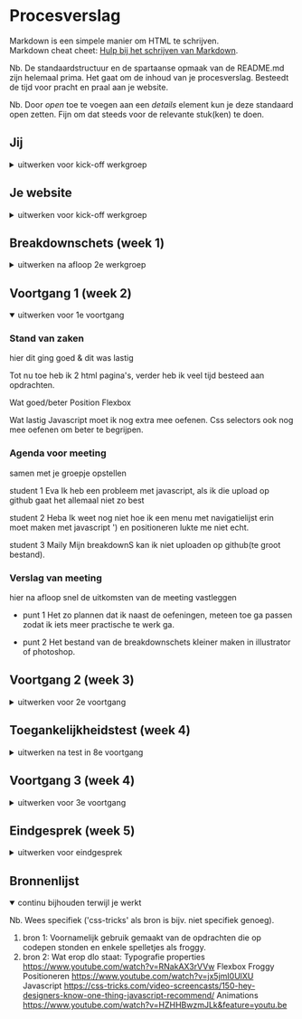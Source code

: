 # Procesverslag
Markdown is een simpele manier om HTML te schrijven.  
Markdown cheat cheet: [Hulp bij het schrijven van Markdown](https://github.com/adam-p/markdown-here/wiki/Markdown-Cheatsheet).

Nb. De standaardstructuur en de spartaanse opmaak van de README.md zijn helemaal prima. Het gaat om de inhoud van je procesverslag. Besteedt de tijd voor pracht en praal aan je website.

Nb. Door *open* toe te voegen aan een *details* element kun je deze standaard open zetten. Fijn om dat steeds voor de relevante stuk(ken) te doen.





## Jij

<details>
<summary>uitwerken voor kick-off werkgroep</summary>

### Auteur:
Maily Manoppo 

#### Je startniveau:
Blauw 

#### Je focus:
Surface plane 
 
</details>





## Je website

<details>
<summary>uitwerken voor kick-off werkgroep</summary>

### Je opdracht:
https://www.dunkin.nl/


#### Screenshot(s) van de eerste pagina (small screen): 
hier de naam van de pagina  
<img src="images/pagina1.jpg" width="375px" alt="omschrijving van de pagina">

#### Screenshot(s) van de tweede pagina (small screen):
hier de naam van de pagina  
<img src="images/pagina2.jpg" width="375px" alt="omschrijving van de pagina">
 
</details>



## Breakdownschets (week 1)

<details>
<summary>uitwerken na afloop 2e werkgroep</summary>

### de hele pagina: 
<img src="images/Breakdownschets.png" width="375px" alt="breakdown van de hele pagina">

### dynamisch deel (bijv menu): 
<img src="images/dummy-plaatje.jpg" width="375px" alt="breakdown van een dynamisch deel">

### wellicht nog een dynamisch deel (bijv filter): 
<img src="images/dummy-plaatje.jpg" width="375px" alt="breakdown van nog een dynamisch deel">

</details>




## Voortgang 1 (week 2)

<details open>
<summary>uitwerken voor 1e voortgang</summary>

### Stand van zaken
hier dit ging goed & dit was lastig 

Tot nu toe heb ik 2 html pagina's, verder heb ik veel tijd besteed aan opdrachten. 

Wat goed/beter 
Position
Flexbox

Wat lastig
Javascript moet ik nog extra mee oefenen. 
Css selectors ook nog mee oefenen om beter te begrijpen. 



### Agenda voor meeting
samen met je groepje opstellen

student 1 Eva
Ik heb een probleem met javascript, als ik die upload op github gaat het allemaal niet zo best

student 2 Heba
Ik weet nog niet hoe ik een menu met navigatielijst erin moet maken met javascript ') en positioneren lukte me niet echt.

student 3 Maily
Mijn breakdownS kan ik niet uploaden op github(te groot bestand).  



### Verslag van meeting
hier na afloop snel de uitkomsten van de meeting vastleggen

- punt 1
Het zo plannen dat ik naast de oefeningen, meteen toe ga passen zodat ik iets meer practische te werk ga. 

- punt 2
Het bestand van de breakdownschets kleiner maken in illustrator of photoshop. 

</details>



## Voortgang 2 (week 3)

<details>
<summary>uitwerken voor 2e voortgang</summary>

### Stand van zaken
hier dit ging goed & dit was lastig (neem ook screenshots op van delen van je website en code)


### Agenda voor meeting
samen met je groepje opstellen

student 1 Maily ik weet niet hoe ik per regel een andere kleur kan geven

student 2 Eva geen vragen 

student 3 Heba geen vragen

### Verslag van meeting
hier na afloop snel de uitkomsten van de meeting vastleggen

- Ze hebben mij een link gegeven hoe ik het kan doen.
- Ze raden mij aan een div met span te gebruiken.

</details>


## Toegankelijkheidstest (week 4)

<details>
<summary>uitwerken na test in 8e voortgang</summary>

### Bevindingen
Lijst met mijn bevindingen die in de test naar voren kwamen:

#### Titel Gele bril eerste bevinding

Korte omschrijving: Gele bril
Deze bril is gelijk aan het uiterlijk van een nachtbril waarbij de plastic glazen volledig geel zijn.
 
Mijn eerste bevinding was op het moment dat ik de gele bril opzette. Het eerste dat mij opviel was dat alle kleuren in het algemeen een gele waas kregen. En enkele specifieke kleuren als oranje veranderen in de kleur roze of licht roze, afhankelijk van de kleur oranje wanneer je deze bril op hebt.
 
 
Omschrijving van hoe het opgelost kan worden:
Door gebruik te maken van een contrast checker, kun je nagaan of dat de kleuren een geschikte ratio hebben. Dit helpt om het algehele kleuren contrast te verbeteren.
 
Eventueel zou je ervoor kunnen kiezen andere kleuren te gebruiken van het kleurenpallet van de huisstijl van Dunkin, om alsnog een duidelijk verschil te creëren tussen de verschillende kleuren. Die door de bril lastig van elkaar te onderscheiden zijn.
 
 
#### Titel Blurry rondje in het midden bril tweede bevinding.
 
Korte omschrijving: Blurry (rondje) bril
Deze bril heeft twee ronde puntjes precies in het midden van je focus punt, op het moment dat je ergens naar kijkt.
 
Mijn tweede bevinding had ik tijdens het uitproberen van de blurry bril. Toen ik deze bril opzette was de buitenkant van de bril aan de buitenkant goed te zien, terwijl de ronde zwarte puntjes aan de binnenkant, ervoor zorgde dat het midden van de tekst onleesbaar werd en enige foto's zelfs onherkenbaar werden als het logo.
 
Omschrijving van hoe het opgelost kan worden:
De titels van de site waren voor mij wel voldoende zichtbaar om te lezen. Je zou de broodtekst kunnen vergroten. Met een duidelijk en leesbaar font. En eventueel extra aandacht te kunnen besteden aan het verbeteren van de hiërarchie om een goed onderscheid te maken tussen belangrijke en minder belangrijke onderdelen binnen je website.
 
#### Titel Dat apparaatje dat voor een motorische beperking zorgt volgende bevinding.
 
Korte omschrijving:
Op het moment dat je dit apparaat aanzet op 1 van je armen, maakt dit onverwachte en ongewenste bewegingen.
 
Omschrijving van hoe het opgelost kan worden:
Doordat je onverwachte en vaak ongewenste bewegingen maakt. Helpt het wanneer de buttons voldoende ruimte hebben tussen ieder element. Op die manier verklein je de mogelijkheid op het klikken van een ongewenste knop en hoeft de gebruiker niet opnieuw terug <- te gaan om weer opnieuw een poging te doen, om op de gewenste pagina te komen.
 
#### Titel screenreader nog een bevinding.
 
Hier korte omschrijving:
De screen reader leest alle html voor op de aangewezen pagina.
 
Omschrijving van hoe het opgelost kan worden:
Door bij images die ertoe doen een goede beschrijving te geven voor blinden. Helpt het de gebruiker een betere indruk te geven van de webpagina die ze bezoeken. Het schrijven van semantische html draagt tevens ook bij, aan het gebruiksvriendelijker maken voor gebruikers met een screenreader. Omdat er op die manier beter onderscheid wordt gemaakt tussen elk onderdeel, en kan de gebruiker makkelijker en sneller terecht komen op de juiste pagina.
 
Foto van deze toegankelijkheidstest, is te vinden in mijn images.
</details>



## Voortgang 3 (week 4)

<details>
<summary>uitwerken voor 3e voortgang</summary>

### Stand van zaken
hier dit ging goed & dit was lastig 


### Agenda voor meeting
samen met je groepje opstellen

Eva 
alt tekst bij images, hoe uitgebreid die moeten en hoe je dat het beste aan kunt pakken
mijn shop page
hoe groot/klein het scherm moet kunnen zijn om de volle punten voor responsiveness te pakken, ik snap da niet.

Heba
ik heb een vraag over die tap-key, ik heb meerdere linkjes maar ga dus geen paginas voor ze maken dus als ik ga tappen, gaat het eigenlijk alleen naar mijn button en logo, is dat dan goed genoeg of moet die door alles heen kunnen?

Maily
Ik heb 1 vraag of het voldoende is dat de site op 1 mobile scherm werkt voor de surface plane.

### Verslag van meeting
hier na afloop snel de uitkomsten van de meeting vastleggen

- Het liefst schaalt het een beetje mee, echter als het werkt op 1 mobiel en de rest is in orde wordt er niet lastig over gedaan.
- punt 2


</details>





## Eindgesprek (week 5)

<details>
<summary>uitwerken voor eindgesprek</summary>

### Stand van zaken
hier dit ging goed & dit was lastig

Positioneren vond ik lastig, heb daarmee veel zitten experimenteren. 

Het vervangen van zowat alle divs en classes met semantische html, aangezien de tutorials daar niet op zijn aangepast.

Manieren proberen te vinden om te voldoen aan de beoordelings formulier, ik heb proberen extra aandacht te besteden aan het stylen van buttons en mijn verticale nav met animaties, om te compenseren met het verwerken van bijvoorbeeld een hamburgermenu wat ik erg lastig vind.

Dit ging goed: De uitleg van de lessen en video's vond ik te begrijpen. De uitwerking ervan passend bij mijn eigen ontwerp vond ik lastig.
### Screenshot(s)

hier screenshot(s) van je eindresultaat

https://mailygh.github.io/blokweb/

</details>





## Bronnenlijst

<details open>
<summary>continu bijhouden terwijl je werkt</summary>

Nb. Wees specifiek ('css-tricks' als bron is bijv. niet specifiek genoeg).

1. bron 1: Voornamelijk gebruik gemaakt van de opdrachten die op codepen stonden en enkele spelletjes als froggy.
2. bron 2: Wat erop dlo staat: 
Typografie properties
https://www.youtube.com/watch?v=RNakAX3rVVw
Flexbox Froggy 
Positioneren
https://www.youtube.com/watch?v=jx5jmI0UlXU
Javascript
https://css-tricks.com/video-screencasts/150-hey-designers-know-one-thing-javascript-recommend/
Animations
https://www.youtube.com/watch?v=HZHHBwzmJLk&feature=youtu.be


</details>